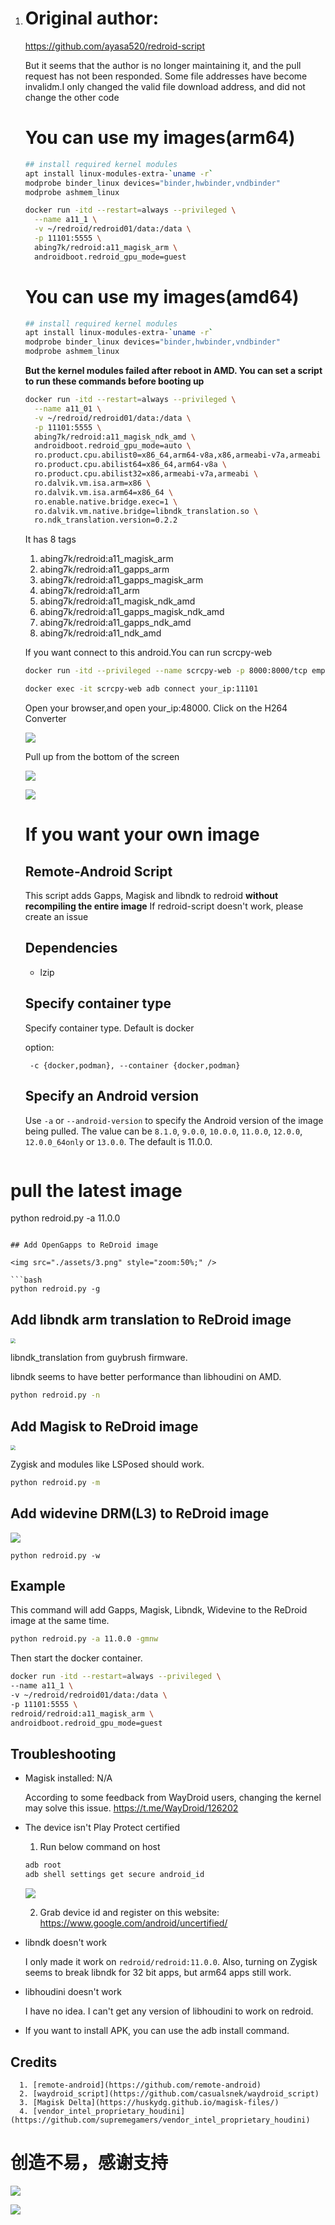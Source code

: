 1. # Original author:

   https://github.com/ayasa520/redroid-script

   But it seems that the author is no longer maintaining it, and the pull request has not been responded. Some file addresses have become invalidm.I only changed the valid file download address, and did not change the other code

   # You can use my images(arm64)

   ```bash
   ## install required kernel modules
   apt install linux-modules-extra-`uname -r`
   modprobe binder_linux devices="binder,hwbinder,vndbinder"
   modprobe ashmem_linux
   ```

   ```bash
   docker run -itd --restart=always --privileged \
     --name a11_1 \
     -v ~/redroid/redroid01/data:/data \
     -p 11101:5555 \
     abing7k/redroid:a11_magisk_arm \
     androidboot.redroid_gpu_mode=guest
   ```

   # You can use my images(amd64)

   ```bash
   ## install required kernel modules
   apt install linux-modules-extra-`uname -r`
   modprobe binder_linux devices="binder,hwbinder,vndbinder"
   modprobe ashmem_linux
   ```

   **But the kernel modules failed after reboot in AMD. You can set a script to run these commands before booting up**

   ```bash
   docker run -itd --restart=always --privileged \
     --name a11_01 \
     -v ~/redroid/redroid01/data:/data \
     -p 11101:5555 \
     abing7k/redroid:a11_magisk_ndk_amd \
     androidboot.redroid_gpu_mode=auto \
     ro.product.cpu.abilist0=x86_64,arm64-v8a,x86,armeabi-v7a,armeabi \
     ro.product.cpu.abilist64=x86_64,arm64-v8a \
     ro.product.cpu.abilist32=x86,armeabi-v7a,armeabi \
     ro.dalvik.vm.isa.arm=x86 \
     ro.dalvik.vm.isa.arm64=x86_64 \
     ro.enable.native.bridge.exec=1 \
     ro.dalvik.vm.native.bridge=libndk_translation.so \
     ro.ndk_translation.version=0.2.2
   ```

   

   It has 8 tags

   1. abing7k/redroid:a11_magisk_arm
   2. abing7k/redroid:a11_gapps_arm
   3. abing7k/redroid:a11_gapps_magisk_arm
   4. abing7k/redroid:a11_arm
   5. abing7k/redroid:a11_magisk_ndk_amd
   6. abing7k/redroid:a11_gapps_magisk_ndk_amd
   7. abing7k/redroid:a11_gapps_ndk_amd
   8. abing7k/redroid:a11_ndk_amd

   

   If you want connect to this android.You can run scrcpy-web

   ```bash
   docker run -itd --privileged --name scrcpy-web -p 8000:8000/tcp emptysuns/scrcpy-web:v0.1
   
   docker exec -it scrcpy-web adb connect your_ip:11101
   ```

   Open your browser,and open your_ip:48000. Click on the H264 Converter

   ![](https://image.newbee666.cf/img/202312151943304.png)

   Pull up from the bottom of the screen

   

   ![](https://image.newbee666.cf/img/202312151950429.png)

   

   ![](https://image.newbee666.cf/img/202312151952545.png)

   

   # If you want your own image

   ## Remote-Android Script

   This script adds Gapps, Magisk and libndk to redroid **without recompiling the entire image**
   If redroid-script doesn't work, please create an issue

   ## Dependencies

   - lzip

   ## Specify container type

   Specify container type. Default is docker

   option:

   ```
    -c {docker,podman}, --container {docker,podman}
   ```


   ## Specify an Android version

   Use `-a` or `--android-version` to specify the Android version of the image being pulled. The value can be `8.1.0`, `9.0.0`, `10.0.0`, `11.0.0`, `12.0.0`, `12.0.0_64only` or `13.0.0`. The default is 11.0.0.

   ```bash
# pull the latest image
python redroid.py -a 11.0.0
   ```

   ## Add OpenGapps to ReDroid image

   <img src="./assets/3.png" style="zoom:50%;" />

   ```bash
python redroid.py -g
   ```

   ## Add libndk arm translation to ReDroid image

   <img src="./assets/2.png" style="zoom:50%;" />

   libndk_translation from guybrush firmware.

   libndk seems to have better performance than libhoudini on AMD.

   ```bash
python redroid.py -n
   ```

   ## Add Magisk to ReDroid image

   <img src="./assets/1.png" style="zoom:50%;" />

   Zygisk and modules like LSPosed should work.

   

   ```bash
python redroid.py -m
   ```

   ## Add widevine DRM(L3) to ReDroid image

   ![](assets/4.png)

   ```
python redroid.py -w
   ```

   

   ## Example

   This command will add Gapps, Magisk, Libndk, Widevine to the ReDroid image at the same time.

   ```bash
python redroid.py -a 11.0.0 -gmnw
   ```

   Then start the docker container.

   ```bash
docker run -itd --restart=always --privileged \
  --name a11_1 \
  -v ~/redroid/redroid01/data:/data \
  -p 11101:5555 \
  redroid/redroid:a11_magisk_arm \
  androidboot.redroid_gpu_mode=guest
   ```

   

   ## Troubleshooting

   - Magisk installed: N/A

     According to some feedback from WayDroid users, changing the kernel may solve this issue. https://t.me/WayDroid/126202

   - The device isn't Play Protect certified

     1. Run below command on host

     ```bash
     adb root
     adb shell settings get secure android_id
     ```

     ![](https://image.newbee666.cf/img/202401162356635.png)

     2. Grab device id and register on this website: https://www.google.com/android/uncertified/

   - libndk doesn't work

     I only made it work on `redroid/redroid:11.0.0`. Also, turning on Zygisk seems to break libndk for 32 bit apps, but arm64 apps still work.

   - libhoudini doesn't work

     I have no idea. I can't get any version of libhoudini to work on redroid.

   - If you want to install APK, you can use the adb install command.

     

     


   ## Credits

      1. [remote-android](https://github.com/remote-android)
      2. [waydroid_script](https://github.com/casualsnek/waydroid_script)
      3. [Magisk Delta](https://huskydg.github.io/magisk-files/)
      4. [vendor_intel_proprietary_houdini](https://github.com/supremegamers/vendor_intel_proprietary_houdini)

# 创造不易，感谢支持

![](https://image.newbee666.cf/img/202401170025220.jpg)

![](https://image.newbee666.cf/img/202401170026937.jpg)
